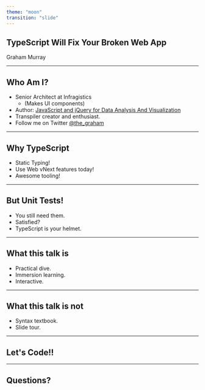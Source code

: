 ```yaml
---
theme: "moon"
transition: "slide"
---
```


## TypeScript Will Fix Your Broken Web App

Graham Murray

---

## Who Am I?
* Senior Architect at Infragistics
    * (Makes UI components)
* Author: [JavaScript and jQuery for Data Analysis And Visualization](https://www.amazon.com/JavaScript-jQuery-Data-Analysis-Visualization/dp/1118847067)
* Transpiler creator and enthusiast.
* Follow me on Twitter [@the_graham](https://twitter.com/the_graham)

---

## Why TypeScript
* Static Typing!
* Use Web vNext features today!
* Awesome tooling!

---

## But Unit Tests!
* You still need them.
* Satisfied?
* TypeScript is your helmet.

---

## What this talk is
* Practical dive.
* Immersion learning.
* Interactive.

---

## What this talk is not
* Syntax textbook.
* Slide tour.

---

## Let's Code!!

---

## Questions?
